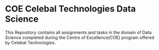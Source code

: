 # COE Celebal Technologies Data Science

This Repository contains all assignments and tasks in the domain of Data Science completed during the Centre of Excellence(COE) program offered by Celebal Technologies.
